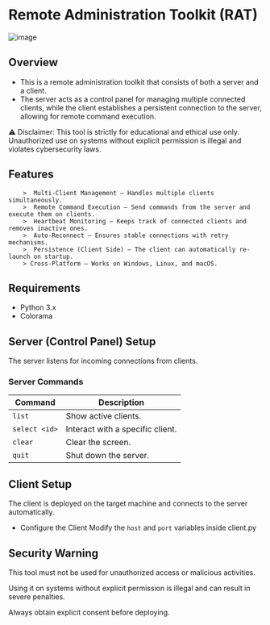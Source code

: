 # Remote Administration Toolkit (RAT)

![image](https://github.com/user-attachments/assets/c245e493-6318-4d9f-bff3-16ca3379f059)

## Overview
- This is a remote administration toolkit that consists of both a server and a client. 
- The server acts as a control panel for managing multiple connected clients, while the client establishes a persistent connection to the server, allowing for remote command execution.

⚠️ Disclaimer: This tool is strictly for educational and ethical use only. Unauthorized use on systems without explicit permission is illegal and violates cybersecurity laws.

## Features
```
	>  Multi-Client Management – Handles multiple clients simultaneously.
	>  Remote Command Execution – Send commands from the server and execute them on clients.
	>  Heartbeat Monitoring – Keeps track of connected clients and removes inactive ones.
	>  Auto-Reconnect – Ensures stable connections with retry mechanisms.
	>  Persistence (Client Side) – The client can automatically re-launch on startup.
	> Cross-Platform – Works on Windows, Linux, and macOS.
```

## Requirements
- Python 3.x
- Colorama

## Server (Control Panel) Setup
The server listens for incoming connections from clients.

### **Server Commands**  

| Command        | Description                                  |
|--------------|----------------------------------|
| `list`       | Show active clients.                     |
| `select <id>` | Interact with a specific client.        |
| `clear`      | Clear the screen.                        |
| `quit`       | Shut down the server.                    |


## Client Setup
The client is deployed on the target machine and connects to the server automatically.

- Configure the Client
Modify the ``host`` and ``port`` variables inside client.py

## Security Warning
This tool must not be used for unauthorized access or malicious activities. 

Using it on systems without explicit permission is illegal and can result in severe penalties. 

Always obtain explicit consent before deploying.
